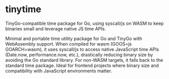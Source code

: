 # tinytime

TinyGo-compatible time package for Go, using syscall/js on WASM to keep binaries small and leverage native JS time APIs.


Minimal and portable time utility package for Go and TinyGo with WebAssembly support.
When compiled for wasm (GOOS=js GOARCH=wasm), it uses syscall/js to access native JavaScript time APIs (Date.now, performance.now, etc.), drastically reducing binary size by avoiding the Go standard library.
For non-WASM targets, it falls back to the standard time package.
Ideal for frontend projects where binary size and compatibility with JavaScript environments matter.